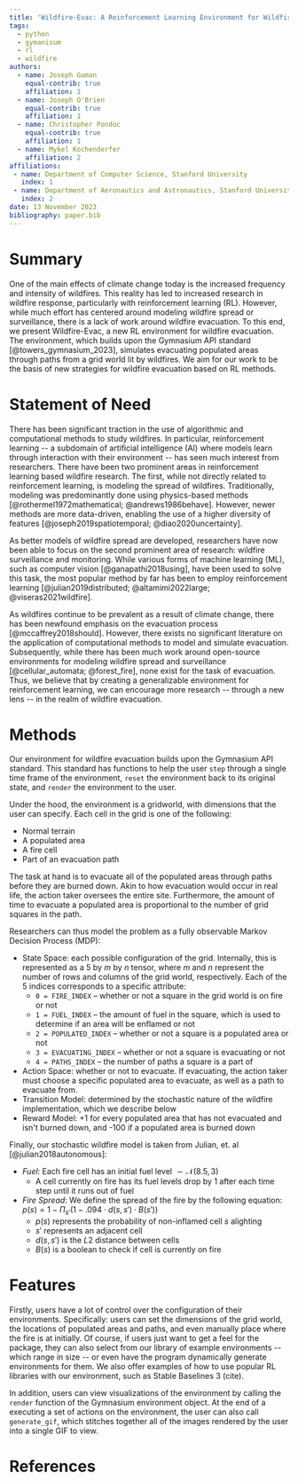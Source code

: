```yaml
---
title: 'Wildfire-Evac: A Reinforcement Learning Environment for Wildfire Evacuation'
tags:
  - python
  - gymanisum
  - rl
  - wildfire
authors:
  - name: Joseph Guman
    equal-contrib: true
    affiliation: 1
  - name: Joseph O'Brien
    equal-contrib: true
    affiliation: 1
  - name: Christopher Pondoc
    equal-contrib: true
    affiliation: 1
  - name: Mykel Kochenderfer
    affiliation: 2
affiliations:
 - name: Department of Computer Science, Stanford University
   index: 1
 - name: Department of Aeronautics and Astronautics, Stanford University
   index: 2
date: 13 November 2023
bibliography: paper.bib
---
```


# Summary

One of the main effects of climate change today is the increased frequency and intensity of wildfires. This reality has led to increased research in wildfire response, particularly with reinforcement learning (RL). However, while much effort has centered around modeling wildfire spread or surveillance, there is a lack of work around wildfire evacuation. To this end, we present Wildfire-Evac, a new RL environment for wildfire evacuation. The environment, which builds upon the Gymnasium API standard [@towers_gymnasium_2023], simulates evacuating populated areas through paths from a grid world lit by wildfires. We aim for our work to be the basis of new strategies for wildfire evacuation based on RL methods.

# Statement of Need

There has been significant traction in the use of algorithmic and computational methods to study wildfires. In particular, reinforcement learning -- a subdomain of artificial intelligence (AI) where models learn through interaction with their environment -- has seen much interest from researchers. There have been two prominent areas in reinforcement learning based wildfire research. The first, while not directly related to reinforcement learning, is modeling the spread of wildfires. Traditionally, modeling was predominantly done using physics-based methods [@rothermel1972mathematical; @andrews1986behave]. However, newer methods are more data-driven, enabling the use of a higher diversity of features [@joseph2019spatiotemporal; @diao2020uncertainty].

As better models of wildfire spread are developed, researchers have now been able to focus on the second prominent area of research: wildfire surveillance and monitoring. While various forms of machine learning (ML), such as computer vision [@ganapathi2018using], have been used to solve this task, the most popular method by far has been to employ reinforcement learning [@julian2019distributed; @altamimi2022large; @viseras2021wildfire].

As wildfires continue to be prevalent as a result of climate change, there has been newfound emphasis on the evacuation process [@mccaffrey2018should]. However, there exists no significant literature on the application of computational methods to model and simulate evacuation. Subsequently, while there has been much work around open-source environments for modeling wildfire spread and surveillance [@cellular_automata; @forest_fire], none exist for the task of evacuation. Thus, we believe that by creating a generalizable environment for reinforcement learning, we can encourage more research -- through a new lens -- in the realm of wildfire evacuation.

# Methods

Our environment for wildfire evacuation builds upon the Gymnasium API standard. This standard has functions to help the user `step` through a single time frame of the environment, `reset` the environment back to its original state, and `render` the environment to the user.

Under the hood, the environment is a gridworld, with dimensions that the user can specify. Each cell in the grid is one of the following:

- Normal terrain
- A populated area
- A fire cell
- Part of an evacuation path

The task at hand is to evacuate all of the populated areas through paths before they are burned down. Akin to how evacuation would occur in real life, the action taker oversees the entire site. Furthermore, the amount of time to evacuate a populated area is proportional to the number of grid squares in the path.

Researchers can thus model the problem as a fully observable Markov Decision Process (MDP):

- State Space: each possible configuration of the grid. Internally, this is represented as a $5$ by $m$ by $n$ tensor, where $m$ and $n$ represent the number of rows and columns of the grid world, respectively. Each of the $5$ indices corresponds to a specific attribute:
    - `0 = FIRE_INDEX` – whether or not a square in the grid world is on fire or not
    - `1 = FUEL_INDEX` – the amount of fuel in the square, which is used to determine if an area will be enflamed or not
    - `2 = POPULATED_INDEX` – whether or not a square is a populated area or not
    - `3 = EVACUATING_INDEX` – whether or not a square is evacuating or not
    - `4 = PATHS_INDEX` – the number of paths a square is a part of
- Action Space: whether or not to evacuate. If evacuating, the action taker must choose a specific populated area to evacuate, as well as a path to evacuate from.
- Transition Model: determined by the stochastic nature of the wildfire implementation, which we describe below
- Reward Model: +1 for every populated area that has not evacuated and isn't burned down, and -100 if a populated area is burned down

Finally, our stochastic wildfire model is taken from Julian, et. al [@julian2018autonomous]:

- *Fuel*: Each fire cell has an initial fuel level $\sim \mathcal{N}(8.5,\,3)$
    - A cell currently on fire has its fuel levels drop by $1$ after each time step until it runs out of fuel
- *Fire Spread*: We define the spread of the fire by the following equation: $p(s)=1-\Pi_{s'}(1-.094 \cdot d(s,s') \cdot B(s'))$
    - $p(s)$ represents the probability of non-inflamed cell $s$ alighting
    - $s'$ represents an adjacent cell
    - $d(s,s')$ is the $L2$ distance between cells
    - $B(s)$ is a boolean to check if cell is currently on fire

# Features

Firstly, users have a lot of control over the configuration of their environments. Specifically: users can set the dimensions of the grid world, the locations of populated areas and paths, and even manually place where the fire is at initially. Of course, if users just want to get a feel for the package, they can also select from our library of example environments -- which range in size -- or even have the program dynamically generate environments for them. We also offer examples of how to use popular RL libraries with our environment, such as Stable Baselines 3 (cite).

In addition, users can view visualizations of the environment by calling the `render` function of the Gymnasium environment object. At the end of a executing a set of actions on the environment, the user can also call `generate_gif`, which stitches together all of the images rendered by the user into a single GIF to view.

# References
